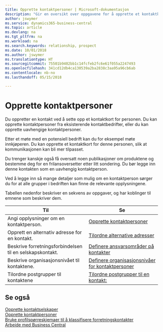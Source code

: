 ```yaml
---
title: Opprette kontaktpersoner | Microsoft-dokumentasjon
description: "Gir en oversikt over oppgavene for å opprette et kontaktkort for en person, for eksempel et prospekt eller en leverandør, noe som bidrar til å definere relasjonen og tilpasse kommunikasjon."
author: jswymer
ms.service: dynamics365-business-central
ms.topic: article
ms.devlang: na
ms.tgt_pltfrm: na
ms.workload: na
ms.search.keywords: relationship, prospect
ms.date: 10/01/2018
ms.author: jswymer
ms.translationtype: HT
ms.sourcegitcommit: 75501b9402bb1c14fcfeb2fc6e61f055a2247493
ms.openlocfilehash: 341cd12db4ca130539a2ba2838c3aa95a96cb6ab
ms.contentlocale: nb-no
ms.lasthandoff: 05/15/2018

---
```

# <a name="creating-contact-persons"></a>Opprette kontaktpersoner
Du oppretter en kontakt ved å sette opp et kontaktkort for personen. Du kan opprette kontaktpersoner fra eksisterende kontaktbedrifter, eller du kan opprette uavhengige kontaktpersoner.

Etter et møte med en potensiell bedrift kan du for eksempel møte innkjøperen. Du kan opprette et kontaktkort for denne personen, slik at kommunikasjonen kan bli mer tilpasset.

Du trenger kanskje også få oversatt noen publikasjoner om produktene og bestemme deg for en frilansoversetter etter litt sondering. Du bør legge inn denne kontakten som en uavhengig kontaktperson.

Ved å legge inn så mange detaljer som mulig om en kontaktperson sørger du for at alle grupper i bedriften kan finne de relevante opplysningene.

Tabellen nedenfor beskriver en sekvens av oppgaver, og har koblinger til emnene som beskriver dem.

| Til | Se |
| --- | --- |
| Angi opplysninger om en kontaktperson. |[Opprette kontaktpersoner](marketing-how-create-contact-persons.md) |
| Opprett en alternativ adresse for en kontakt. |[Tilordne alternative adresser](marketing-how-assign-alternate-address.md) |
| Beskrive forretningsforbindelsen til en selskapskontakt. |[Definere ansvarsområder på kontakter](marketing-job-responsibilities.md) |
| Beskrive organisasjonsnivået til kontaktene. |[Definere organisasjonsnivåer for kontaktpersoner](marketing-organizational-levels.md) |
| Tilordne postgrupper til kontaktene |[Tilordne postgrupper til en kontakt:](marketing-mailing-groups.md) |

## <a name="see-also"></a>Se også
[Opprette kontaktselskaper](marketing-create-contact-companies.md)  
[Opprette kontaktpersoner](marketing-create-contact-persons.md)  
[Bruke profilspørreskjemaer til å klassifisere forretningskontakter](marketing-create-contact-profile-questionnaire.md)  
[Arbeide med Business Central](ui-work-product.md)

